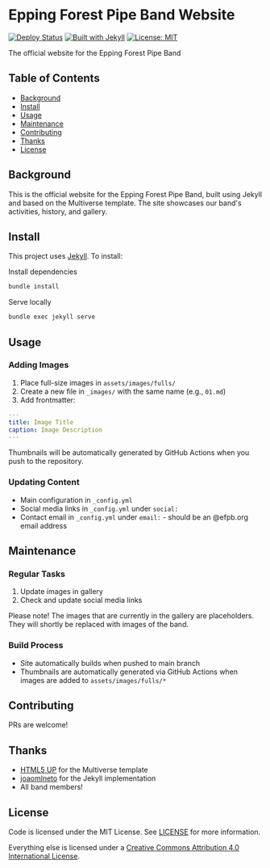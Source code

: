 # Epping Forest Pipe Band Website

[![Deploy Status](https://github.com/EppingForestPipeBand/efpb-org/actions/workflows/deploy.yml/badge.svg)](https://github.com/EppingForestPipeBand/efpb-org/actions/workflows/deploy.yml)
[![Built with Jekyll](https://img.shields.io/badge/built%20with-Jekyll-red.svg)](https://jekyllrb.com)
[![License: MIT](https://img.shields.io/badge/License-MIT-blue.svg)](https://opensource.org/licenses/MIT)

The official website for the Epping Forest Pipe Band

## Table of Contents

- [Background](#background)
- [Install](#install)
- [Usage](#usage)
- [Maintenance](#maintenance)
- [Contributing](#contributing)
- [Thanks](#thanks)
- [License](#license)

## Background

This is the official website for the Epping Forest Pipe Band, built using Jekyll and based on the Multiverse template. The site showcases our band's activities, history, and gallery.

## Install

This project uses [Jekyll](https://jekyllrb.com). To install:


Install dependencies

```bash
bundle install
```

Serve locally

```bash
bundle exec jekyll serve
```

## Usage

### Adding Images
1. Place full-size images in `assets/images/fulls/`
2. Create a new file in `_images/` with the same name (e.g., `01.md`)
3. Add frontmatter:

```yaml
---
title: Image Title
caption: Image Description
---
```

Thumbnails will be automatically generated by GitHub Actions when you push to the repository.


### Updating Content
- Main configuration in `_config.yml`
- Social media links in `_config.yml` under `social:`
- Contact email in `_config.yml` under `email:` - should be an @efpb.org email address

## Maintenance

### Regular Tasks
1. Update images in gallery
2. Check and update social media links

Please note! The images that are currently in the gallery are placeholders. They will shortly be replaced with images of the band.

### Build Process
- Site automatically builds when pushed to main branch
- Thumbnails are automatically generated via GitHub Actions when images are added to `assets/images/fulls/*`

## Contributing

PRs are welcome!

## Thanks

- [HTML5 UP](https://html5up.net) for the Multiverse template
- [joaomlneto](https://github.com/joaomlneto/jekyll-multiverse-template) for the Jekyll implementation
- All band members!

## License

Code is licensed under the MIT License. See [LICENSE](LICENSE) for more information.

Everything else is licensed under a [Creative Commons Attribution 4.0 International License](https://creativecommons.org/licenses/by/4.0/).